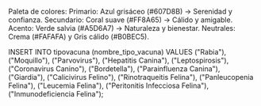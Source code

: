 Paleta de colores:
Primario: Azul grisáceo (#607D8B) → Serenidad y confianza.
Secundario: Coral suave (#FF8A65) → Cálido y amigable.
Acento: Verde salvia (#A5D6A7) → Naturaleza y bienestar.
Neutrales: Crema (#FAFAFA) y Gris cálido (#B0BEC5).

INSERT INTO tipovacuna (nombre_tipo_vacuna) VALUES ("Rabia"), ("Moquillo"), ("Parvovirus"), ("Hepatitis Canina"), ("Leptospirosis"), ("Coronavirus Canino"), ("Bordetella"), ("Parainfluenza Canina"), ("Giardia"), ("Calicivirus Felino"), ("Rinotraqueitis Felina"), ("Panleucopenia Felina"), ("Leucemia Felina"), ("Peritonitis Infecciosa Felina"), ("Inmunodeficiencia Felina");

